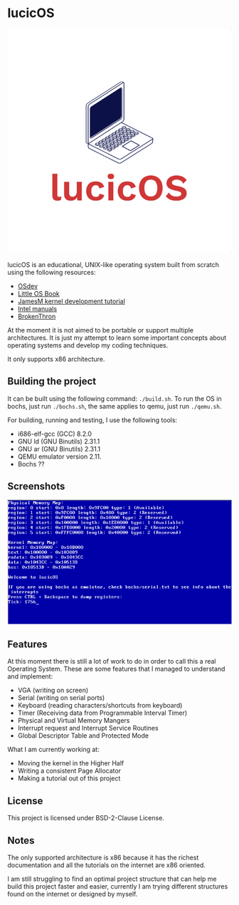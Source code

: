 # lucicOS

![OS logo](demo/logo.png)

lucicOS is an educational, UNIX-like operating system built from scratch using
the following resources:
  * [OSdev](https://wiki.osdev.org/Expanded_Main_Page)
  * [Little OS Book](https://littleosbook.github.io/)
  * [JamesM kernel development tutorial](http://www.jamesmolloy.co.uk/tutorial_html/)
  * [Intel manuals](http://web.eecs.umich.edu/~farnam/482/Winter99/intarch.html)
  * [BrokenThron](http://www.brokenthorn.com/Resources/OSDevIndex.html)

At the moment it is not aimed to be portable or support multiple architectures.
It is just my attempt to learn some important concepts about operating systems
and develop my coding techniques.

It only supports x86 architecture.

## Building the project

It can be built using the following command: `./build.sh`. To run the OS in
bochs, just run `./bochs.sh`, the same applies to qemu, just run `./qemu.sh`.

For building, running and testing, I use the following tools:
  * i686-elf-gcc (GCC) 8.2.0
  * GNU ld (GNU Binutils) 2.31.1
  * GNU ar (GNU Binutils) 2.31.1
  * QEMU emulator version 2.11.
  * Bochs ??

## Screenshots

![Screenshot](demo/screenshot.png)

## Features

At this moment there is still a lot of work to do in order to call this a real
Operating System. 
These are some features that I managed to understand and implement:
  * VGA (writing on screen)
  * Serial (writing on serial ports)
  * Keyboard (reading characters/shortcuts from keyboard)
  * Timer (Receiving data from Programmable Interval Timer)
  * Physical and Virtual Memory Mangers
  * Interrupt request and Interrupt Service Routines
  * Global Descriptor Table and Protected Mode

What I am currently working at:
  * Moving the kernel in the Higher Half
  * Writing a consistent Page Allocator
  * Making a tutorial out of this project

## License

This project is licensed under BSD-2-Clause License.

## Notes

The only supported architecture is x86 because it has the richest documentation
and all the tutorials on the internet are x86 oriented.

I am still struggling to find an optimal project structure that can help me
build this project faster and easier, currently I am trying different
structures found on the internet or designed by myself.
